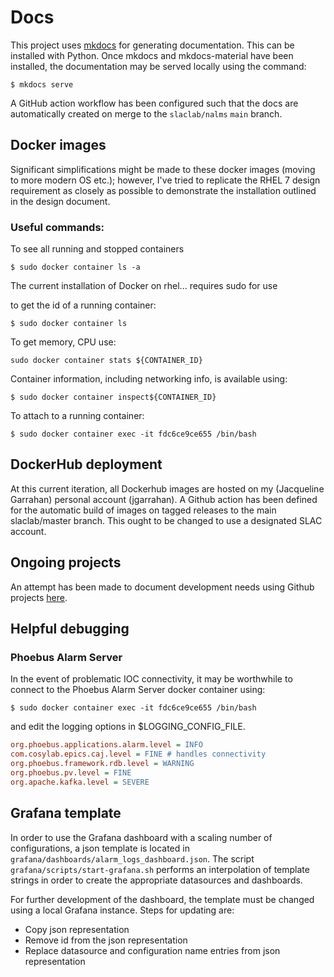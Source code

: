 # Docs

This project uses [mkdocs](https://www.mkdocs.org/) for generating documentation. This can be installed with Python. Once mkdocs and mkdocs-material have been installed, the documentation may be served locally using the command:

```
$ mkdocs serve
```

A GitHub action workflow has been configured such that the docs are automatically created on merge to the `slaclab/nalms` `main` branch.

## Docker images
Significant simplifications might be made to these docker images (moving to more modern OS etc.); however, I've tried to replicate the RHEL 7 design requirement as closely as possible to demonstrate the installation outlined in the design document. 

### Useful commands:
To see all running and stopped containers

```
$ sudo docker container ls -a
```

The current installation of Docker on rhel... requires sudo for use


to get the id of a running container:

```
$ sudo docker container ls
```

To get memory, CPU use:

```
sudo docker container stats ${CONTAINER_ID}
```

Container information, including networking info,  is available using:
```
$ sudo docker container inspect${CONTAINER_ID}
```

To attach to a running container:
```
$ sudo docker container exec -it fdc6ce9ce655 /bin/bash
```

## DockerHub deployment

At this current iteration, all Dockerhub images are hosted on my (Jacqueline Garrahan) personal account (jgarrahan). A Github action has been defined for the automatic build of images on tagged releases to the main slaclab/master branch. This ought to be changed to use a designated SLAC account.

## Ongoing projects

An attempt has been made to document development needs using Github projects [here](https://github.com/slaclab/nalms/projects).

## Helpful debugging

### Phoebus Alarm Server

In the event of problematic IOC connectivity, it may be worthwhile to connect to the Phoebus Alarm Server docker container using:

```
$ sudo docker container exec -it fdc6ce9ce655 /bin/bash
```

and edit the logging options in $LOGGING_CONFIG_FILE. 

```ini
org.phoebus.applications.alarm.level = INFO
com.cosylab.epics.caj.level = FINE # handles connectivity
org.phoebus.framework.rdb.level = WARNING
org.phoebus.pv.level = FINE
org.apache.kafka.level = SEVERE
```


## Grafana template
In order to use the Grafana dashboard with a scaling number of configurations, a json template is located in `grafana/dashboards/alarm_logs_dashboard.json`. The script `grafana/scripts/start-grafana.sh` performs an interpolation of template strings in order to create the appropriate datasources and dashboards.

For further development of the dashboard, the template must be changed using a local Grafana instance. Steps for updating are:
* Copy json representation
* Remove id from the json representation
* Replace datasource and configuration name entries from json representation